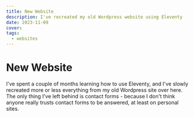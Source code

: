 ```yaml
---
title: New Website
description: I've recreated my old Wordpress website using Eleventy
date: 2023-11-09
cover: 
tags:
  - websites
---
```


# New Website

I've spent a couple of months learning how to use Eleventy, and I've slowly recreated more or less everything from my old Wordpress site over here. The only thing I've left behind is contact forms - because I don't think anyone really trusts contact forms to be answered, at least on personal sites. 